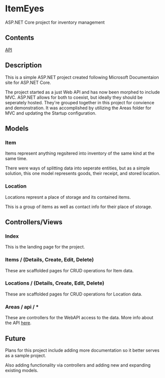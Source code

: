 # ItemEyes
ASP.NET Core project for inventory management

## Contents
[API](https://github.com/kellivan/ItemEyes/tree/main/ItemEyes/Areas/api)

## Description
This is a simple ASP.NET project created following Microsoft Documentaion site
for ASP.NET Core.

The project started as a just Web API and has now been morphed to include MVC.
ASP.NET allows for both to coexist, but ideally they should be seperately hosted.
They're grouped together in this project for convience and demonstration.
It was accomplished by utilizing the Areas folder for MVC and updating the Startup
configuration.

## Models

### Item
Items represent anything regsitered into inventory of the same kind at the same time.

There were ways of splitting data into seperate entities, but as a simple solution,
this one model represents goods, their receipt, and stored location.

### Location
Locations represnt a place of storage and its contained items.

This is a group of items as well as contact info for their place of storage.


## Controllers/Views

### Index
This is the landing page for the project.

### Items / (Details, Create, Edit, Delete)
These are scaffolded pages for CRUD operations for Item data.

### Locations / (Details, Create, Edit, Delete)
These are scaffolded pages for CRUD operations for Location data.

### Areas / api / *
These are controllers for the WebAPI access to the data. More info about the API [here](https://github.com/kellivan/ItemEyes/tree/main/ItemEyes/Areas/api).

## Future
Plans for this project include adding more documentation so it better serves as a sample project.

Also adding functionality via controllers and adding new and expanding existing models.
